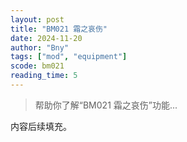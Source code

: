 ```yaml
---
layout: post
title: "BM021 霜之哀伤"
date: 2024-11-20
author: "Bny"
tags: ["mod", "equipment"]
scode: bm021
reading_time: 5
---
```


> 帮助你了解“BM021 霜之哀伤”功能...

内容后续填充。
